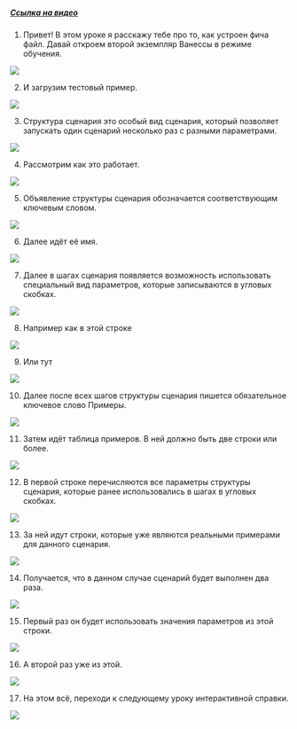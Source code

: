 ﻿##### [Ссылка на видео](https://youtu.be/Yu7xIA7zx6A)

001. Привет! В этом уроке я расскажу тебе про то, как устроен фича файл. Давай откроем второй экземпляр Ванессы в режиме обучения.

![](https://vanessa-files.do.bit-erp.ru/Doc/1.2.040.1/MD/Глава03/images/000_КакУстроенFeatureФайлСекцияСтруктураСценария.png)

002. И загрузим тестовый пример.

![](https://vanessa-files.do.bit-erp.ru/Doc/1.2.040.1/MD/Глава03/images/006_КакУстроенFeatureФайлСекцияСтруктураСценария.png)

003. Структура сценария это особый вид сценария, который позволяет запускать один сценарий несколько раз с разными параметрами.

![](https://vanessa-files.do.bit-erp.ru/Doc/1.2.040.1/MD/Глава03/images/007_КакУстроенFeatureФайлСекцияСтруктураСценария.png)

004. Рассмотрим как это работает.

![](https://vanessa-files.do.bit-erp.ru/Doc/1.2.040.1/MD/Глава03/images/008_КакУстроенFeatureФайлСекцияСтруктураСценария.png)

005. Объявление структуры сценария обозначается соответствующим ключевым словом.

![](https://vanessa-files.do.bit-erp.ru/Doc/1.2.040.1/MD/Глава03/images/011_КакУстроенFeatureФайлСекцияСтруктураСценария.png)

006. Далее идёт её имя.

![](https://vanessa-files.do.bit-erp.ru/Doc/1.2.040.1/MD/Глава03/images/016_КакУстроенFeatureФайлСекцияСтруктураСценария.png)

007. Далее в шагах сценария появляется возможность использовать специальный вид параметров, которые записываются в угловых скобках.

![](https://vanessa-files.do.bit-erp.ru/Doc/1.2.040.1/MD/Глава03/images/019_КакУстроенFeatureФайлСекцияСтруктураСценария.png)

008. Например как в этой строке

![](https://vanessa-files.do.bit-erp.ru/Doc/1.2.040.1/MD/Глава03/images/022_КакУстроенFeatureФайлСекцияСтруктураСценария.png)

009. Или тут

![](https://vanessa-files.do.bit-erp.ru/Doc/1.2.040.1/MD/Глава03/images/027_КакУстроенFeatureФайлСекцияСтруктураСценария.png)

010. Далее после всех шагов структуры сценария пишется обязательное ключевое слово Примеры.

![](https://vanessa-files.do.bit-erp.ru/Doc/1.2.040.1/MD/Глава03/images/032_КакУстроенFeatureФайлСекцияСтруктураСценария.png)

011. Затем идёт таблица примеров. В ней должно быть две строки или более.

![](https://vanessa-files.do.bit-erp.ru/Doc/1.2.040.1/MD/Глава03/images/035_КакУстроенFeatureФайлСекцияСтруктураСценария.png)

012. В первой строке перечисляются все параметры структуры сценария, которые ранее использовались в шагах в угловых скобках.

![](https://vanessa-files.do.bit-erp.ru/Doc/1.2.040.1/MD/Глава03/images/038_КакУстроенFeatureФайлСекцияСтруктураСценария.png)

013. За ней идут строки, которые уже являются реальными примерами для данного сценария.

![](https://vanessa-files.do.bit-erp.ru/Doc/1.2.040.1/MD/Глава03/images/043_КакУстроенFeatureФайлСекцияСтруктураСценария.png)

014. Получается, что в данном случае сценарий будет выполнен два раза.

![](https://vanessa-files.do.bit-erp.ru/Doc/1.2.040.1/MD/Глава03/images/046_КакУстроенFeatureФайлСекцияСтруктураСценария.png)

015. Первый раз он будет использовать значения параметров из этой строки.

![](https://vanessa-files.do.bit-erp.ru/Doc/1.2.040.1/MD/Глава03/images/049_КакУстроенFeatureФайлСекцияСтруктураСценария.png)

016. А второй раз уже из этой.

![](https://vanessa-files.do.bit-erp.ru/Doc/1.2.040.1/MD/Глава03/images/054_КакУстроенFeatureФайлСекцияСтруктураСценария.png)

017. На этом всё, переходи к следующему уроку интерактивной справки.

![](https://vanessa-files.do.bit-erp.ru/Doc/1.2.040.1/MD/Глава03/images/057_КакУстроенFeatureФайлСекцияСтруктураСценария.png)
